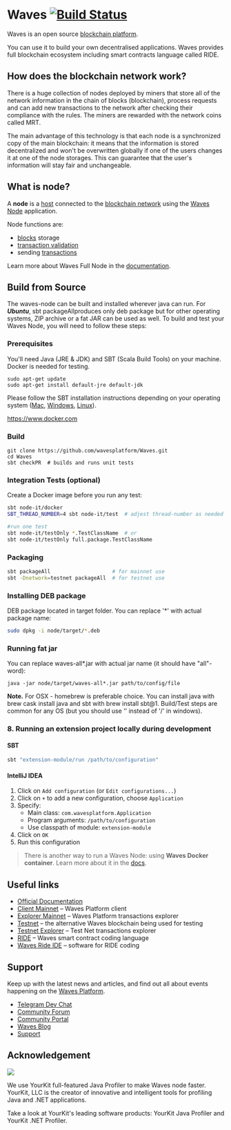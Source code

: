 # Waves [![Build Status](https://travis-ci.org/wavesplatform/Waves.svg?branch=master)](https://travis-ci.org/wavesplatform/Waves)

Waves is an open source [blockchain platform](https://wavesplatform.com/).

You can use it to build your own decentralised applications. Waves provides full blockchain ecosystem including smart contracts language called RIDE.

## How does the blockchain network work?

There is a huge collection of nodes deployed by miners that store all of the network information in the chain of blocks (blockchain), process requests and can add new transactions to the network after checking their compliance with the rules. The miners are rewarded with the network coins called MRT. 

The main advantage of this technology is that each node is a synchronized copy of the main blockchain: it means that the information is stored decentralized and won't be overwritten globally if one of the users changes it at one of the node storages. This can guarantee that the user's information will stay fair and unchangeable. 



## What is node?

A **node** is a [host](https://en.wikipedia.org/wiki/Host_(network)) connected to the [blockchain network](https://docs.wavesplatform.com/en/blockchain/blockchain-network.html) using the [Waves Node](https://github.com/wavesplatform/Waves) application.

Node functions are:

- [blocks](https://docs.wavesplatform.com/en/blockchain/block.html) storage
- [transaction validation](https://docs.wavesplatform.com/en/blockchain/transaction/transaction-validation.html)
- sending [transactions](https://docs.wavesplatform.com/en/blockchain/transaction.html)

Learn more about Waves Full Node in the [documentation](https://docs.wavesplatform.com/en/waves-node/what-is-a-full-node.html).





## Build from Source

The waves-node can be built and installed wherever java can run. For ***Ubuntu***, sbt packageAllproduces only deb package but for other operating systems, ZIP archive or a fat JAR can be used as well. To build and test your Waves Node, you will need to follow these steps:



### Prerequisites

You'll need Java (JRE & JDK) and SBT (Scala Build Tools) on your machine. Docker is needed for testing.

```
sudo apt-get update
sudo apt-get install default-jre default-jdk
```

Please follow the SBT installation instructions depending on your operating system ([Mac](https://www.scala-sbt.org/1.0/docs/Installing-sbt-on-Mac.html), [Windows](https://www.scala-sbt.org/1.0/docs/Installing-sbt-on-Windows.html), [Linux](https://www.scala-sbt.org/1.0/docs/Installing-sbt-on-Linux.html)).

https://www.docker.com

### Build

```
git clone https://github.com/wavesplatform/Waves.git
cd Waves
sbt checkPR  # builds and runs unit tests
```

### Integration Tests (optional)

Create a Docker image before you run any test: 

```sh
sbt node-it/docker
SBT_THREAD_NUMBER=4 sbt node-it/test  # adjest thread-number as needed

#run one test
sbt node-it/testOnly *.TestClassName  # or
sbt node-it/testOnly full.package.TestClassName
```


### Packaging

```sh
sbt packageAll                    # for mainnet use
sbt -Dnetwork=testnet packageAll  # for testnet use
```

### Installing DEB package

DEB package located in target folder. You can replace '*' with actual package name:

```sh
sudo dpkg -i node/target/*.deb
```

### Running fat jar

You can replace waves-all*.jar with actual jar name (it should have "all"-word):

```
java -jar node/target/waves-all*.jar path/to/config/file
```

**Note.** For OSX - homebrew is preferable choice. You can install java with brew cask install java and sbt with brew install sbt@1. Build/Test steps are common for any OS (but you should use ‘' instead of '/' in windows). 



### 8. Running an extension project locally during development

#### SBT

```sh
sbt "extension-module/run /path/to/configuration"

```

#### IntelliJ IDEA

1. Click on `Add configuration` (or `Edit configurations...`)
2. Click on `+` to add a new configuration, choose `Application`
3. Specify:
   - Main class: `com.wavesplatform.Application`
   - Program arguments: `/path/to/configuration`
   - Use classpath of module: `extension-module`
4. Click on `OK`
5. Run this configuration



> There is another way to run a Waves Node: using **Waves Docker container**. Learn more about it in the [docs](https://docs.wavesplatform.com/en/waves-node/waves-node-in-docker.html). 



## Useful links

- [Official Documentation](https://docs.wavesplatform.com/)
- [Client Mainnet](https://client.wavesplatform.com/) – Waves Platform client
- [Explorer Mainnet](https://wavesexplorer.com/) – Waves Platform transactions explorer
- [Testnet](https://testnet.wavesplatform.com/) – the alternative Waves blockchain being used for testing
- [Testnet Explorer](https://wavesexplorer.com/testnet) – Test Net transactions explorer
- [RIDE](https://github.com/wavesplatform/waves-documentation/blob/master/en/ride/ride-script.md) – Waves smart contract coding language
- [Waves Ride IDE](https://ide.wavesplatform.com/) – software for RIDE coding



## Support

Keep up with the latest news and articles, and find out all about events happening on the [Waves Platform](https://wavesplatform.com/).

- [Telegram Dev Chat](https://t.me/waves_ride_dapps_dev)
- [Community Forum](https://forum.wavesplatform.com/)
- [Community Portal](https://wavescommunity.com/)
- [Waves Blog](https://blog.wavesplatform.com/)
- [Support](https://support.wavesplatform.com/)



## Acknowledgement
[<img src="https://camo.githubusercontent.com/97fa03cac759a772255b93c64ab1c9f76a103681/68747470733a2f2f7777772e796f75726b69742e636f6d2f696d616765732f796b6c6f676f2e706e67">](https://www.yourkit.com/)

We use YourKit full-featured Java Profiler to make Waves node faster. YourKit, LLC is the creator of innovative and intelligent tools for profiling Java and .NET applications.

Take a look at YourKit's leading software products: YourKit Java Profiler and YourKit .NET Profiler.
